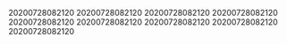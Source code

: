 20200728082120
20200728082120
20200728082120
20200728082120
20200728082120
20200728082120
20200728082120
20200728082120
20200728082120
